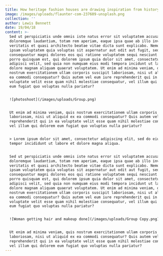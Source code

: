 ```yaml
---
title: How heritage fashion houses are drawing inspiration from history
image: /images/uploads/flaunter-com-237609-unsplash.png
collection: ''
author: Lewis Bennett
date: 19/04/18
content: >-
  Sed ut perspiciatis unde omnis iste natus error sit voluptatem accusantium
  doloremque laudantium, totam rem aperiam, eaque ipsa quae ab illo inventore
  veritatis et quasi architecto beatae vitae dicta sunt explicabo. Nemo enim
  ipsam voluptatem quia voluptas sit aspernatur aut odit aut fugit, sed quia
  consequuntur magni dolores eos qui ratione voluptatem sequi nesciunt. Neque
  porro quisquam est, qui dolorem ipsum quia dolor sit amet, consectetur,
  adipisci velit, sed quia non numquam eius modi tempora incidunt ut labore et
  dolore magnam aliquam quaerat voluptatem. Ut enim ad minima veniam, quis
  nostrum exercitationem ullam corporis suscipit laboriosam, nisi ut aliquid ex
  ea commodi consequatur? Quis autem vel eum iure reprehenderit qui in ea
  voluptate velit esse quam nihil molestiae consequatur, vel illum qui dolorem
  eum fugiat quo voluptas nulla pariatur?


  ![photoshoot](/images/uploads/Group.png)


  Ut enim ad minima veniam, quis nostrum exercitationem ullam corporis suscipit
  laboriosam, nisi ut aliquid ex ea commodi consequatur? Quis autem vel eum iure
  reprehenderit qui in ea voluptate velit esse quam nihil molestiae consequatur,
  vel illum qui dolorem eum fugiat quo voluptas nulla pariatur?


  > Lorem ipsum dolor sit amet, consectetur adipiscing elit, sed do eiusmod
  tempor incididunt ut labore et dolore magna aliqua.


  Sed ut perspiciatis unde omnis iste natus error sit voluptatem accusantium
  doloremque laudantium, totam rem aperiam, eaque ipsa quae ab illo inventore
  veritatis et quasi architecto beatae vitae dicta sunt explicabo. Nemo enim
  ipsam voluptatem quia voluptas sit aspernatur aut odit aut fugit, sed quia
  consequuntur magni dolores eos qui ratione voluptatem sequi nesciunt. Neque
  porro quisquam est, qui dolorem ipsum quia dolor sit amet, consectetur,
  adipisci velit, sed quia non numquam eius modi tempora incidunt ut labore et
  dolore magnam aliquam quaerat voluptatem. Ut enim ad minima veniam, quis
  nostrum exercitationem ullam corporis suscipit laboriosam, nisi ut aliquid ex
  ea commodi consequatur? Quis autem vel eum iure reprehenderit qui in ea
  voluptate velit esse quam nihil molestiae consequatur, vel illum qui dolorem
  eum fugiat quo voluptas nulla pariatur?


  ![Woman getting hair and makeup done](/images/uploads/Group Copy.png)


  Ut enim ad minima veniam, quis nostrum exercitationem ullam corporis suscipit
  laboriosam, nisi ut aliquid ex ea commodi consequatur? Quis autem vel eum iure
  reprehenderit qui in ea voluptate velit esse quam nihil molestiae consequatur,
  vel illum qui dolorem eum fugiat quo voluptas nulla pariatur?
---
```


